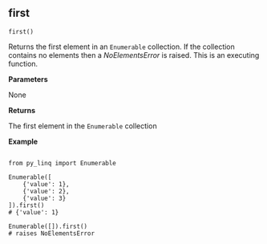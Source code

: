 ## first

`first()`

Returns the first element in an `Enumerable` collection. If the collection contains no elements then a _NoElementsError_ is raised. This is an executing function.

**Parameters**

None

**Returns**

The first element in the `Enumerable` collection

**Example**

<pre><code>
from py_linq import Enumerable

Enumerable([
    {'value': 1},
    {'value': 2},
    {'value': 3}
]).first()
# {'value': 1}

Enumerable([]).first()
# raises NoElementsError
</code></pre>